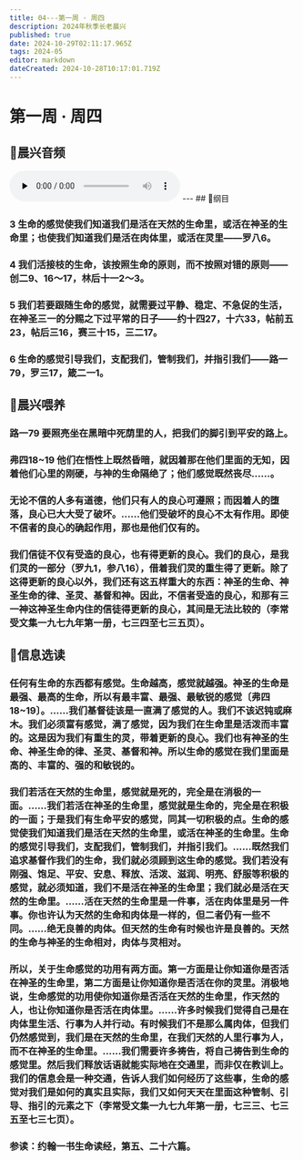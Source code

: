 ```yaml
---
title: 04---第一周 · 周四
description: 2024年秋季长老晨兴
published: true
date: 2024-10-29T02:11:17.965Z
tags: 2024-05
editor: markdown
dateCreated: 2024-10-28T10:17:01.719Z
---
```


# 第一周 · 周四
## 🎵晨兴音频
<audio id="audio" controls="" preload="none">
      <source id="mp3" src="/2024-05/week1/week1day4.mp3">
</audio>
---
## 📖纲目

### 3   生命的感觉使我们知道我们是活在天然的生命里，或活在神圣的生命里；也使我们知道我们是活在肉体里，或活在灵里——罗八6。

### 4   我们活接枝的生命，该按照生命的原则，而不按照对错的原则——创二9、16～17，林后十一2～3。

### 5 我们若要跟随生命的感觉，就需要过平静、稳定、不急促的生活，在神圣三一的分赐之下过平常的日子——约十四27，十六33，帖前五23，帖后三16，赛三十15，三二17。

### 6   生命的感觉引导我们，支配我们，管制我们，并指引我们——路一79，罗三17，箴二一1。

## 📖晨兴喂养

### 路一79    要照亮坐在黑暗中死荫里的人，把我们的脚引到平安的路上。

### 弗四18~19    他们在悟性上既然昏暗，就因着那在他们里面的无知，因着他们心里的刚硬，与神的生命隔绝了；他们感觉既然丧尽……。

### 无论不信的人多有道德，他们只有人的良心可遵照；而因着人的堕落，良心已大大受了破坏。……他们受破坏的良心不太有作用。即使不信者的良心的确起作用，那也是他们仅有的。

### 我们信徒不仅有受造的良心，也有得更新的良心。我们的良心，是我们灵的一部分（罗九1，参八16），借着我们灵的重生得了更新。除了这得更新的良心以外，我们还有这五样重大的东西：神圣的生命、神圣生命的律、圣灵、基督和神。因此，不信者受造的良心，和那有三一神这神圣生命内住的信徒得更新的良心，其间是无法比较的（李常受文集一九七九年第一册，七三四至七三五页）。

## 📖信息选读

### 任何有生命的东西都有感觉。生命越高，感觉就越强。神圣的生命是最强、最高的生命，所以有最丰富、最强、最敏锐的感觉〔弗四18~19〕。……我们基督徒该是一直满了感觉的人。我们不该迟钝或麻木。我们必须富有感觉，满了感觉，因为我们在生命里是活泼而丰富的。这是因为我们有重生的灵，带着更新的良心。我们也有神圣的生命、神圣生命的律、圣灵、基督和神。所以生命的感觉在我们里面是高的、丰富的、强的和敏锐的。

### 我们若活在天然的生命里，感觉就是死的，完全是在消极的一面。……我们若活在神圣的生命里，感觉就是生命的，完全是在积极的一面；于是我们有生命平安的感觉，同其一切积极的点。生命的感觉使我们知道我们是活在天然的生命里，或活在神圣的生命里。生命的感觉引导我们，支配我们，管制我们，并指引我们。……既然我们追求基督作我们的生命，我们就必须顾到这生命的感觉。我们若没有刚强、饱足、平安、安息、释放、活泼、滋润、明亮、舒服等积极的感觉，就必须知道，我们不是活在神圣的生命里；我们就必是活在天然的生命里。……活在天然的生命里是一件事，活在肉体里是另一件事。你也许认为天然的生命和肉体是一样的，但二者仍有一些不同。……绝无良善的肉体。但天然的生命有时候也许是良善的。天然的生命与神圣的生命相对，肉体与灵相对。

### 所以，关于生命感觉的功用有两方面。第一方面是让你知道你是否活在神圣的生命里，第二方面是让你知道你是否活在你的灵里。消极地说，生命感觉的功用使你知道你是否活在天然的生命里，作天然的人，也让你知道你是否活在肉体里。……许多时候我们觉得自己是在肉体里生活、行事为人并行动。有时候我们不是那么属肉体，但我们仍然感觉到，我们是在天然的生命里，在我们天然的人里行事为人，而不在神圣的生命里。……我们需要许多祷告，将自己祷告到生命的感觉里。然后我们释放话语就能实际地在交通里，而非仅在教训上。我们的信息会是一种交通，告诉人我们如何经历了这些事，生命的感觉对我们是如何的真实且实际，我们又如何天天在里面这种管制、引导、指引的元素之下（李常受文集一九七九年第一册，七三三、七三五至七三七页）。

### 参读：约翰一书生命读经，第五、二十六篇。
<!-- Google tag (gtag.js) -->
<script async src="https://www.googletagmanager.com/gtag/js?id=G-1P8709Z16T"></script>
<script>
  window.dataLayer = window.dataLayer || [];
  function gtag(){dataLayer.push(arguments);}
  gtag('js', new Date());

  gtag('config', 'G-1P8709Z16T');
</script>